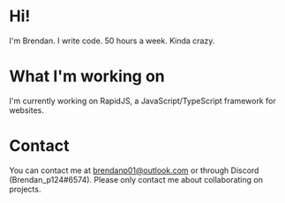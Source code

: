 # Hi!
I'm Brendan. I write code. 50 hours a week. Kinda crazy.
# What I'm working on
I'm currently working on RapidJS, a JavaScript/TypeScript framework for websites.
# Contact
You can contact me at [brendanp01@outlook.com](mailto:brendanp01@outlook.com) or through Discord (Brendan_p124#6574). Please only contact me about collaborating on projects.
